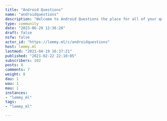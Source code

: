 ```yaml
---
title: "Android Questions" 
name: "androidquestions"
description: "Welcome to Android Questions the place for all of your questions about Android   Other Android Communitys:(Run by me)[!androidofficial@lemmy.ml](https://lemmy.ml/c/androidofficial),[!androidthemes@lemmy.ml](https://lemmy.ml/c/androidthemes),[!androidquestions@lemmy.ml](https://lemmy.ml/c/androidquestions),[!aosp@lemmy.ml](https://lemmy.ml/c/aosp),(Not run by me)[!android@lemmy.ml](https://lemmy.ml/c/android),[!androiddev@lemmy.ml](https://lemmy.ml/c/androiddev),[!android_homescreens@lemmy.ml](https://lemmy.ml/c/android_homescreens),[!privacyonandroid@lemmy.ml](https://lemmy.ml/c/privacyonandroid),Community Rules:1. Be descriptive. Tell us what device you have, what carrier you're on, what you've tried, etc. If you think it's relevant to your problem, TELL US!2. Be patient. You're getting free help from Internet strangers. You might have to wait a few hours for an answer.3. Be helpful. If someone asks you for more information, tell us what you can. If someone asks you for a screenshot, please provide one!4. Be nice. Treat others with respect, even if you don't agree with their advice. Accordingly, you should expect others to be nice to you as well. Report anyone who gives an intentionally rude answer.5. No piracy. Do NOT ask others to share a paid app or how to acquire a paid app. If  your interested in piracy please check out Lemmys Piracy Community: [!piracy@lemmy.ml](https://lemmy.ml/c/piracy) 6. No affiliate / marketing links7. No URL ShortenersDo not use a link shortener. This hides the true location of the page people are going to and is commonly used to send people to malicious places."
type: community
date: "2023-06-29 12:36:28"
draft: false
nsfw: false
actor_id: "https://lemmy.ml/c/androidquestions"
host: lemmy.ml
lastmod: "2021-04-19 16:37:21"
published: "2021-02-22 22:10:05"
subscribers: 102
posts: 8
comments: 7
weight: 8
dau: 1
wau: 1
mau: 1
instances:
- "lemmy_ml"
tags: 
- "lemmy_ml"

---
```

